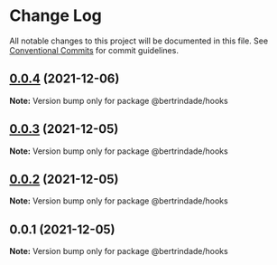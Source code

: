 # Change Log

All notable changes to this project will be documented in this file.
See [Conventional Commits](https://conventionalcommits.org) for commit guidelines.

## [0.0.4](https://github.com/berTrindade/lerna/compare/@bertrindade/hooks@0.0.3...@bertrindade/hooks@0.0.4) (2021-12-06)

**Note:** Version bump only for package @bertrindade/hooks





## [0.0.3](https://github.com/berTrindade/lerna/compare/@bertrindade/hooks@0.0.2...@bertrindade/hooks@0.0.3) (2021-12-05)

**Note:** Version bump only for package @bertrindade/hooks





## [0.0.2](https://github.com/berTrindade/lerna/compare/@bertrindade/hooks@0.0.1...@bertrindade/hooks@0.0.2) (2021-12-05)

**Note:** Version bump only for package @bertrindade/hooks





## 0.0.1 (2021-12-05)

**Note:** Version bump only for package @bertrindade/hooks
